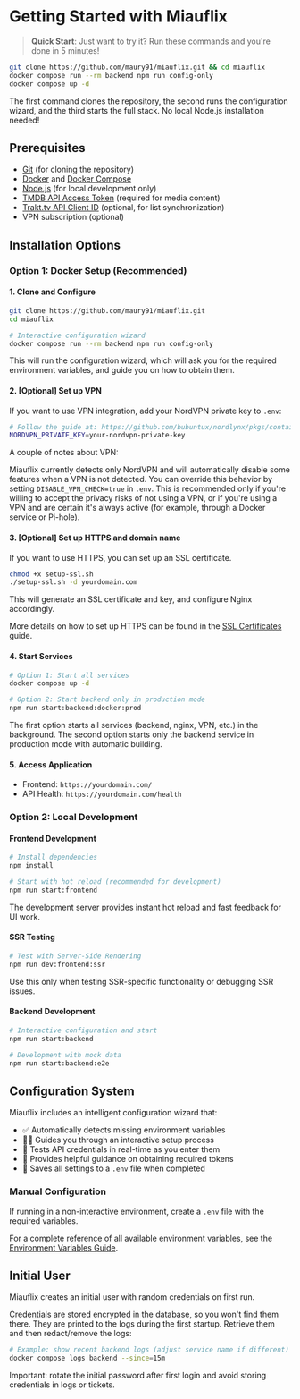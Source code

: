 # Getting Started with Miauflix

> **Quick Start**: Just want to try it? Run these commands and you're done in 5 minutes!

```bash
git clone https://github.com/maury91/miauflix.git && cd miauflix
docker compose run --rm backend npm run config-only
docker compose up -d
```

The first command clones the repository, the second runs the configuration wizard, and the third starts the full stack. No local Node.js installation needed!

## Prerequisites

- [Git](https://git-scm.com/) (for cloning the repository)
- [Docker](https://www.docker.com/) and [Docker Compose](https://docs.docker.com/compose/)
- [Node.js](https://nodejs.org/) (for local development only)
- [TMDB API Access Token](https://developer.themoviedb.org/docs) (required for media content)
- [Trakt.tv API Client ID](https://trakt.tv/oauth/applications) (optional, for list synchronization)
- VPN subscription (optional)

## Installation Options

### Option 1: Docker Setup (Recommended)

#### 1. Clone and Configure

```bash
git clone https://github.com/maury91/miauflix.git
cd miauflix

# Interactive configuration wizard
docker compose run --rm backend npm run config-only
```

This will run the configuration wizard, which will ask you for the required environment variables, and guide you on how to obtain them.

#### 2. [Optional] Set up VPN

If you want to use VPN integration, add your NordVPN private key to `.env`:

```bash
# Follow the guide at: https://github.com/bubuntux/nordlynx/pkgs/container/nordlynx#how-to-get-your-private_key
NORDVPN_PRIVATE_KEY=your-nordvpn-private-key
```

A couple of notes about VPN:

Miauflix currently detects only NordVPN and will automatically disable some features when a VPN is not detected. You can override this behavior by setting `DISABLE_VPN_CHECK=true` in `.env`. This is recommended only if you're willing to accept the privacy risks of not using a VPN, or if you're using a VPN and are certain it's always active (for example, through a Docker service or Pi-hole).

#### 3. [Optional] Set up HTTPS and domain name

If you want to use HTTPS, you can set up an SSL certificate.

```bash
chmod +x setup-ssl.sh
./setup-ssl.sh -d yourdomain.com
```

This will generate an SSL certificate and key, and configure Nginx accordingly.

More details on how to set up HTTPS can be found in the [SSL Certificates](ssl-certificates.md) guide.

#### 4. Start Services

```bash
# Option 1: Start all services
docker compose up -d

# Option 2: Start backend only in production mode
npm run start:backend:docker:prod
```

The first option starts all services (backend, nginx, VPN, etc.) in the background. The second option starts only the backend service in production mode with automatic building.

#### 5. Access Application

- Frontend: `https://yourdomain.com/`
- API Health: `https://yourdomain.com/health`

### Option 2: Local Development

#### Frontend Development

```bash
# Install dependencies
npm install

# Start with hot reload (recommended for development)
npm run start:frontend
```

The development server provides instant hot reload and fast feedback for UI work.

#### SSR Testing

```bash
# Test with Server-Side Rendering
npm run dev:frontend:ssr
```

Use this only when testing SSR-specific functionality or debugging SSR issues.

#### Backend Development

```bash
# Interactive configuration and start
npm run start:backend

# Development with mock data
npm run start:backend:e2e
```

## Configuration System

Miauflix includes an intelligent configuration wizard that:

- ✅ Automatically detects missing environment variables
- 🧙‍♂️ Guides you through an interactive setup process
- 🔄 Tests API credentials in real-time as you enter them
- 📝 Provides helpful guidance on obtaining required tokens
- 💾 Saves all settings to a `.env` file when completed

### Manual Configuration

If running in a non-interactive environment, create a `.env` file with the required variables.

For a complete reference of all available environment variables, see the [Environment Variables Guide](environment-variables.md).

## Initial User

Miauflix creates an initial user with random credentials on first run.

Credentials are stored encrypted in the database, so you won't find them there. They are printed to the logs during the first startup. Retrieve them and then redact/remove the logs:

```bash
# Example: show recent backend logs (adjust service name if different)
docker compose logs backend --since=15m
```

Important: rotate the initial password after first login and avoid storing credentials in logs or tickets.
